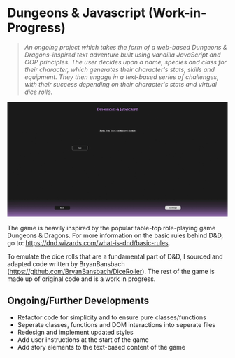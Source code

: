 # Dungeons & Javascript (Work-in-Progress)

> _An ongoing project which takes the form of a web-based Dungeons & Dragons-inspired text adventure built using vanailla JavaScript and OOP principles. The user decides upon a name, species and class for their character, which generates their character's stats, skills and equipment. They then engage in a text-based series of challenges, with their success depending on their character's stats and virtual dice rolls._<br>

<p align="center">
  <img src="./dungeons-and-js-gif.gif" alt="game stats gif">
</p>

The game is heavily inspired by the popular table-top role-playing game Dungeons & Dragons. For more information on the basic rules behind D&D, go to: https://dnd.wizards.com/what-is-dnd/basic-rules.

To emulate the dice rolls that are a fundamental part of D&D, I sourced and adapted code written by BryanBansbach (https://github.com/BryanBansbach/DiceRoller). The rest of the game is made up of original code and is a work in progress.

## Ongoing/Further Developments

- Refactor code for simplicity and to ensure pure classes/functions
- Seperate classes, functions and DOM interactions into seperate files
- Redesign and implement updated styles
- Add user instructions at the start of the game
- Add story elements to the text-based content of the game
